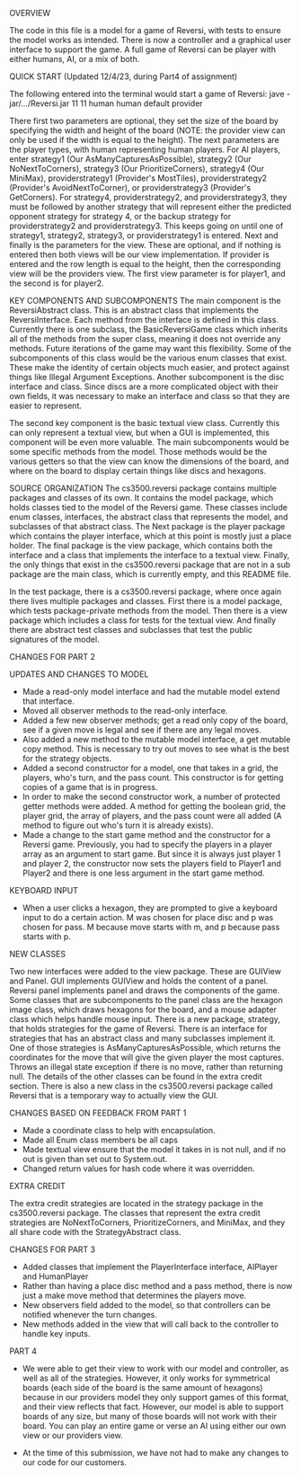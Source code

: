 OVERVIEW

The code in this file is a model for a game of Reversi, with tests to ensure the model works as intended.
There is now a controller and a graphical user interface to support the game. A full game of Reversi
can be player with either humans, AI, or a mix of both. 

QUICK START (Updated 12/4/23, during Part4 of assignment)

The following entered into the terminal would start a game of Reversi:
jave -jar/.../Reversi.jar 11 11 human human default provider

There first two parameters are optional, they set the size of the board by specifying the width and
height of the board (NOTE: the provider view can only be used if the width is equal to the height).
The next parameters are the player types, with human representing human players. For AI players, enter
strategy1 (Our AsManyCapturesAsPossible), strategy2 (Our NoNextToCorners), strategy3 (Our PrioritizeCorners), 
strategy4 (Our MiniMax), providerstrategy1 (Provider's MostTiles), providerstrategy2 (Provider's AvoidNextToCorner), 
or providerstrategy3 (Provider's GetCorners). For strategy4, providerstrategy2, and providerstrategy3, they must be
followed by another strategy that will represent either the predicted opponent strategy for strategy 4, or the 
backup strategy for providerstrategy2 and providerstrategy3. This keeps going on until one of strategy1, strategy2,
strategy3, or providerstrategy1 is entered. Next and finally is the parameters for the view. These are optional, and
if nothing is entered then both views will be our view implementation. If provider is entered and the row length is 
equal to the height, then the corresponding view will be the providers view. The first view parameter is for player1, 
and the second is for player2. 

KEY COMPONENTS AND SUBCOMPONENTS
The main component is the ReversiAbstract class. This is an abstract class that implements the ReversiInterface.
Each method from the interface is defined in this class. Currently there is one subclass, the BasicReversiGame
class which inherits all of the methods from the super class, meaning it does not override any methods. Future
iterations of the game may want this flexibility. Some of the subcomponents of this class would be the various
enum classes that exist. These make the identity of certain objects much easier, and protect against things like
Illegal Argument Exceptions. Another subcomponent is the disc interface and class. Since discs are a more complicated
object with their own fields, it was necessary to make an interface and class so that they are easier to represent.

The second key component is the basic textual view class. Currently this can only represent a textual view, but
when a GUI is implemented, this component will be even more valuable. The main subcomponents would be some specific
methods from the model. Those methods would be the various getters so that the view can know the dimensions of the
board, and where on the board to display certain things like discs and hexagons.

SOURCE ORGANIZATION
The cs3500.reversi package contains multiple packages and classes of its own. It contains the model package,
which holds classes tied to the model of the Reversi game. These classes include enum classes, interfaces,
the abstract class that represents the model, and subclasses of that abstract class. The Next package is
the player package which contains the player interface, which at this point is mostly just a place holder.
The final package is the view package, which contains both the interface and a class that implements the
interface to a textual view. Finally, the only things that exist in the cs3500.reversi package that are not
in a sub package are the main class, which is currently empty, and this README file.

In the test package, there is a cs3500.reversi package, where once again there lives multiple packages
and classes. First there is a model package, which tests package-private methods from the model. Then
there is a view package which includes a class for tests for the textual view. And finally there are
abstract test classes and subclasses that test the public signatures of the model.

CHANGES FOR PART 2

UPDATES AND CHANGES TO MODEL

* Made a read-only model interface and had the mutable model extend that interface.
* Moved all observer methods to the read-only interface.
* Added a few new observer methods; get a read only copy of the board, see if a given move is legal
and see if there are any legal moves.
* Also added a new method to the mutable model interface, a get mutable copy method. This is necessary
to try out moves to see what is the best for the strategy objects.
* Added a second constructor for a model, one that takes in a grid, the players, who's turn, and the pass count.
This constructor is for getting copies of a game that is in progress.
* In order to make the second constructor work, a number of protected getter methods were added. A method
for getting the boolean grid, the player grid, the array of players, and the pass count were all added (A method
to figure out who's turn it is already exists).
* Made a change to the start game method and the constructor for a Reversi game. Previously, you had to 
specify the players in a player array as an argument to start game. But since it is always just player 1 
and player 2, the constructor now sets the players field to Player1 and Player2 and there is one less
argument in the start game method. 

KEYBOARD INPUT

* When a user clicks a hexagon, they are prompted to give a keyboard input to do a certain action. M was chosen
for place disc and p was chosen for pass. M because move starts with m, and p because pass starts with p.

NEW CLASSES

Two new interfaces were added to the view package. These are GUIView and Panel. GUI implements GUIView and holds
the content of a panel. Reversi panel implements panel and draws the components of the game. Some classes that are
subcomponents to the panel class are the hexagon image class, which draws hexagons for the board, and a mouse
adapter class which helps handle mouse input. There is a new package, strategy, that holds strategies for the game
of Reversi. There is an interface for strategies that has an abstract class and many subclasses implement it.
One of those strategies is AsManyCapturesAsPossible, which returns the coordinates for the move that
will give the given player the most captures. Throws an illegal state exception if there is no move, rather than 
returning null. The details of the other classes can be found in the extra credit section. There is also a new 
class in the cs3500.reversi package called Reversi that is a temporary way to actually view the GUI. 

CHANGES BASED ON FEEDBACK FROM PART 1

* Made a coordinate class to help with encapsulation.
* Made all Enum class members be all caps
* Made textual view ensure that the model it takes in is not null, and if no out is given than set out
to System.out.
* Changed return values for hash code where it was overridden. 

EXTRA CREDIT

The extra credit strategies are located in the strategy package in the cs3500.reversi package. The classes
that represent the extra credit strategies are NoNextToCorners, PrioritizeCorners, and MiniMax, and they all
share code with the StrategyAbstract class. 

CHANGES FOR PART 3

* Added classes that implement the PlayerInterface interface, AIPlayer and HumanPlayer
* Rather than having a place disc method and a pass method, there is now just a make move method
that determines the players move. 
* New observers field added to the model, so that controllers can be notified whenever the turn
changes.
* New methods added in the view that will call back to the controller to handle key inputs. 

PART 4

* We were able to get their view to work with our model and controller, as well as all of the strategies.
However, it only works for symmetrical boards (each side of the board is the same amount of hexagons) because
in our providers model they only support games of this format, and their view reflects that fact. However, 
our model is able to support boards of any size, but many of those boards will not work with their board. You
can play an entire game or verse an AI using either our own view or our providers view. 

* At the time of this submission, we have not had to make any changes to our code for our customers.